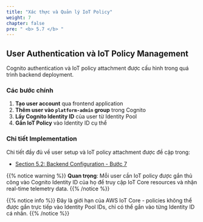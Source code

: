 ```yaml
---
title: "Xác thực và Quản lý IoT Policy"
weight: 7
chapter: false
pre: " <b> 5.7 </b> "
---
```


## User Authentication và IoT Policy Management

Cognito authentication và IoT policy attachment được cấu hình trong quá trình backend deployment.

### Các bước chính

1. **Tạo user account** qua frontend application
2. **Thêm user vào `platform-admin` group** trong Cognito
3. **Lấy Cognito Identity ID** của user từ Identity Pool
4. **Gắn IoT Policy** vào Identity ID cụ thể

### Chi tiết Implementation

Chi tiết đầy đủ về user setup và IoT policy attachment được đề cập trong:

- [Section 5.2: Backend Configuration - Bước 7](../5.2-backendconfiguration/)

{{% notice warning %}}
**Quan trọng**: Mỗi user cần IoT policy được gắn thủ công vào Cognito Identity ID của họ để truy cập IoT Core resources và nhận real-time telemetry data.
{{% /notice %}}

{{% notice info %}}
Đây là giới hạn của AWS IoT Core - policies không thể được gắn trực tiếp vào Identity Pool IDs, chỉ có thể gắn vào từng Identity ID cá nhân.
{{% /notice %}}
